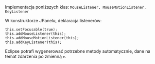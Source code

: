 Implementacja poniższych klas:
```MouseListener, MouseMotionListener, KeyListener```

W konstruktorze JPanelu, deklaracja listenerów:
```
this.setFocusable(true);
this.addMouseListener(this);
this.addMouseMotionListener(this);
this.addKeyListener(this);
```

Eclipse potrafi wygenerować potrzebne metody automatycznie, dane na temat zdarzenia po zmienną `e`.